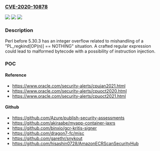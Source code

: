 ### [CVE-2020-10878](https://cve.mitre.org/cgi-bin/cvename.cgi?name=CVE-2020-10878)
![](https://img.shields.io/static/v1?label=Product&message=n%2Fa&color=blue)
![](https://img.shields.io/static/v1?label=Version&message=n%2Fa&color=blue)
![](https://img.shields.io/static/v1?label=Vulnerability&message=n%2Fa&color=brighgreen)

### Description

Perl before 5.30.3 has an integer overflow related to mishandling of a "PL_regkind[OP(n)] == NOTHING" situation. A crafted regular expression could lead to malformed bytecode with a possibility of instruction injection.

### POC

#### Reference
- https://www.oracle.com/security-alerts/cpujan2021.html
- https://www.oracle.com/security-alerts/cpuoct2020.html
- https://www.oracle.com/security-alerts/cpuoct2021.html

#### Github
- https://github.com/Azure/publish-security-assessments
- https://github.com/akiraabe/myapp-container-jaxrs
- https://github.com/binxio/gcr-kritis-signer
- https://github.com/dragon7-fc/misc
- https://github.com/garethr/snykout
- https://github.com/hisashin0728/AmazonECRScanSecurityHub

